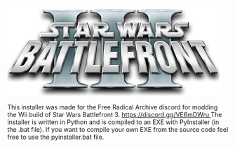 
![SWBF3](image.png)

This installer was made for the Free Radical Archive discord for modding the Wii build of Star Wars Battlefront 3.
[https://discord.gg/VE6mDWru
](https://discord.com/invite/free-radical-archive-343095469204963338)
The installer is written in Python and is compiled to an EXE with PyInstaller (in the .bat file).
If you want to compile your own EXE from the source code feel free to use the pyinstaller.bat file.
